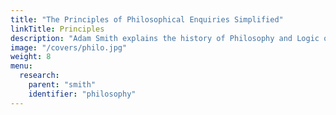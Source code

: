 ```yaml
---
title: "The Principles of Philosophical Enquiries Simplified"
linkTitle: Principles
description: "Adam Smith explains the history of Philosophy and Logic of Pythagoras, Plato, and Aristotle"
image: "/covers/philo.jpg"
weight: 8
menu:
  research:
    parent: "smith"
    identifier: "philosophy"
---
```


